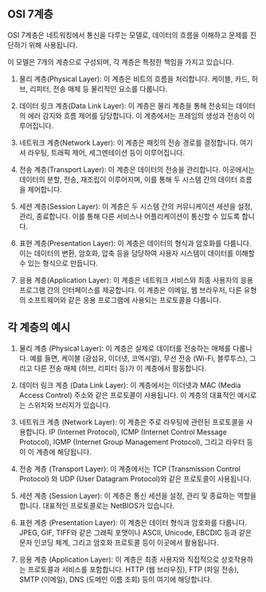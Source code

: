 ## OSI 7계층

OSI 7계층은 네트워킹에서 통신을 다루는 모델로, 데이터의 흐름을 이해하고 문제를 진단하기 위해 사용됩니다. 

이 모델은 7개의 계층으로 구성되며, 각 계층은 특정한 책임을 가지고 있습니다.

1. 물리 계층(Physical Layer): 이 계층은 비트의 흐름을 처리합니다. 케이블, 카드, 허브, 리피터, 전송 매체 등 물리적인 요소를 다룹니다.

2. 데이터 링크 계층(Data Link Layer): 이 계층은 물리 계층을 통해 전송되는 데이터의 에러 감지와 흐름 제어를 담당합니다. 이 계층에서는 프레임의 생성과 전송이 이루어집니다.

3. 네트워크 계층(Network Layer): 이 계층은 패킷의 전송 경로를 결정합니다. 여기서 라우팅, 트래픽 제어, 세그멘테이션 등이 이루어집니다.

4. 전송 계층(Transport Layer): 이 계층은 데이터의 전송을 관리합니다. 이곳에서는 데이터의 분할, 전송, 재조립이 이루어지며, 이를 통해 두 시스템 간의 데이터 흐름을 제어합니다.

5. 세션 계층(Session Layer): 이 계층은 두 시스템 간의 커뮤니케이션 세션을 설정, 관리, 종료합니다. 이를 통해 다른 서비스나 어플리케이션이 통신할 수 있도록 합니다.

6. 표현 계층(Presentation Layer): 이 계층은 데이터의 형식과 암호화를 다룹니다. 이는 데이터의 변환, 암호화, 압축 등을 담당하여 사용자 시스템이 데이터를 이해할 수 있는 형식으로 만듭니다.

7. 응용 계층(Application Layer): 이 계층은 네트워크 서비스와 최종 사용자의 응용 프로그램 간의 인터페이스를 제공합니다. 이 계층은 이메일, 웹 브라우저, 다른 유형의 소프트웨어와 같은 응용 프로그램에 사용되는 프로토콜을 다룹니다.

## 각 계층의 예시

1. 물리 계층 (Physical Layer): 이 계층은 실제로 데이터를 전송하는 매체를 다룹니다. 예를 들면, 케이블 (광섬유, 이더넷, 코액시얼), 무선 전송 (Wi-Fi, 블루투스), 그리고 다른 전송 매체 (허브, 리피터 등)가 이 계층에서 활동합니다.

2. 데이터 링크 계층 (Data Link Layer): 이 계층에서는 이더넷과 MAC (Media Access Control) 주소와 같은 프로토콜이 사용됩니다. 이 계층의 대표적인 예시로는 스위치와 브리지가 있습니다.

3. 네트워크 계층 (Network Layer): 이 계층은 주로 라우팅에 관련된 프로토콜을 사용합니다. IP (Internet Protocol), ICMP (Internet Control Message Protocol), IGMP (Internet Group Management Protocol), 그리고 라우터 등이 이 계층에 해당됩니다.

4. 전송 계층 (Transport Layer): 이 계층에서는 TCP (Transmission Control Protocol) 와 UDP (User Datagram Protocol)와 같은 프로토콜이 사용됩니다.

5. 세션 계층 (Session Layer): 이 계층은 통신 세션을 설정, 관리 및 종료하는 역할을 합니다. 대표적인 프로토콜로는 NetBIOS가 있습니다.

6. 표현 계층 (Presentation Layer): 이 계층은 데이터 형식과 암호화를 다룹니다. JPEG, GIF, TIFF와 같은 그래픽 포맷이나 ASCII, Unicode, EBCDIC 등과 같은 문자 인코딩 체계, 그리고 암호화 프로토콜 등이 이곳에서 활용됩니다.

7. 응용 계층 (Application Layer): 이 계층은 최종 사용자와 직접적으로 상호작용하는 프로토콜과 서비스를 포함합니다. HTTP (웹 브라우징), FTP (파일 전송), SMTP (이메일), DNS (도메인 이름 조회) 등이 여기에 해당합니다.